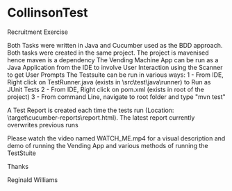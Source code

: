 # CollinsonTest
Recruitment Exercise

Both Tasks were written in Java and Cucumber used as the BDD approach.
Both tasks were created in the same project. The project is mavenised hence maven is a dependency
The Vending Machine App can be run as a Java Application from the IDE to involve User Interaction using the Scanner to get User Prompts
The Testsuite can be run in various ways:
1 - From IDE, Right click on TestRunner.java (exists in \src\test\java\runner) to Run as JUnit Tests
2 - From IDE, Right click on pom.xml (exists in root of the project)
3 - From command Line, navigate to root folder and type "mvn test"

A Test Report is created each time the tests run (Location: \target\cucumber-reports\report.html). The latest report currently overwrites previous runs

Please watch the video named WATCH_ME.mp4 for a visual description and demo of running the Vending App and various methods of running the TestStuite

Thanks

Reginald Williams
